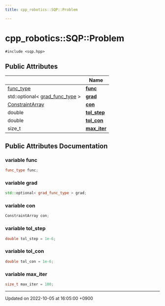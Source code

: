 ```yaml
---
title: cpp_robotics::SQP::Problem

---
```


# cpp_robotics::SQP::Problem






`#include <sqp.hpp>`

## Public Attributes

|                | Name           |
| -------------- | -------------- |
| [func_type](/cpp_robotics/doxybook/Classes/classcpp__robotics_1_1SQP/#using-func-type) | **[func](/cpp_robotics/doxybook/Classes/structcpp__robotics_1_1SQP_1_1Problem/#variable-func)**  |
| std::optional< [grad_func_type](/cpp_robotics/doxybook/Classes/classcpp__robotics_1_1SQP/#using-grad-func-type) > | **[grad](/cpp_robotics/doxybook/Classes/structcpp__robotics_1_1SQP_1_1Problem/#variable-grad)**  |
| [ConstraintArray](/cpp_robotics/doxybook/Classes/classcpp__robotics_1_1ConstraintArray/) | **[con](/cpp_robotics/doxybook/Classes/structcpp__robotics_1_1SQP_1_1Problem/#variable-con)**  |
| double | **[tol_step](/cpp_robotics/doxybook/Classes/structcpp__robotics_1_1SQP_1_1Problem/#variable-tol-step)**  |
| double | **[tol_con](/cpp_robotics/doxybook/Classes/structcpp__robotics_1_1SQP_1_1Problem/#variable-tol-con)**  |
| size_t | **[max_iter](/cpp_robotics/doxybook/Classes/structcpp__robotics_1_1SQP_1_1Problem/#variable-max-iter)**  |

## Public Attributes Documentation

### variable func

```cpp
func_type func;
```


### variable grad

```cpp
std::optional< grad_func_type > grad;
```


### variable con

```cpp
ConstraintArray con;
```


### variable tol_step

```cpp
double tol_step = 1e-6;
```


### variable tol_con

```cpp
double tol_con = 1e-6;
```


### variable max_iter

```cpp
size_t max_iter = 100;
```


-------------------------------

Updated on 2022-10-05 at 16:05:00 +0900